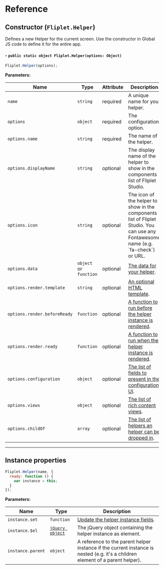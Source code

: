 # Reference

## Constructor (`Fliplet.Helper`)

Defines a new Helper for the current screen. Use the constructor in Global JS code to define it for the entire app.

#### - `public static object Fliplet.Helper(options: Object)`

```js
Fliplet.Helper(options);
```

**Parameters:**

<table style="width:100%">
  <thead>
    <th>Name</th>
    <th>Type</th>
    <th>Attribute</th>
    <th>Description</th>
  </thead>
  <tbody>
    <tr>
      <td><code>name</code></td>
      <td><code>string</code></td>
      <td>required</td>
      <td>A unique name for your helper.</td>
    </tr>
    <tr>
      <td><code>options</code></td>
      <td><code>object</code></td>
      <td>required</td>
      <td>The configuration option.</td>
    </tr>
    <tr>
      <td><code>options.name</code></td>
      <td><code>string</code></td>
      <td>required</td>
      <td>The name of the helper.</td>
    </tr>
    <tr>
      <td><code>options.displayName</code></td>
      <td><code>string</code></td>
      <td>optional</td>
      <td>The display name of the helper to show in the components list of Fliplet Studio.</td>
    </tr>
    <tr>
      <td><code>options.icon</code></td>
      <td><code>string</code></td>
      <td>optional</td>
      <td>The icon of the helper to show in the components list of Fliplet Studio. You can use any Fontawesome name (e.g. `fa-check`) or URL.</td>
    </tr>
    <tr>
      <td><code>options.data</code></td>
      <td><code>object</code> or <code>function</code></td>
      <td>optional</td>
      <td>
        <a href="/API/helpers/fields.html#default-fields">The data for your helper</a>.</td>
    </tr>
    <tr>
      <td><code>options.render.template</code></td>
      <td><code>string</code></td>
      <td>optional</td>
      <td>
        <a href="/API/helpers/templates.html">An optional HTML template</a>.</td>
    </tr>
    <tr>
      <td><code>options.render.beforeReady</code></td>
      <td><code>function</code></td>
      <td>optional</td>
      <td>
        <a href="/API/helpers/hooks.html#run-logic-before-a-helper-is-rendered">A function to run before the helper instance is rendered</a>.</td>
    </tr>
    <tr>
      <td><code>options.render.ready</code></td>
      <td><code>function</code></td>
      <td>optional</td>
      <td>
        <a href="/API/helpers/hooks.html#run-logic-once-a-helper-is-rendered">A function to run when the helper instance is rendered</a>.</td>
    </tr>
    <tr>
      <td><code>options.configuration</code></td>
      <td><code>object</code></td>
      <td>optional</td>
      <td>
        <a href="/API/helpers/interface.html">The list of fields to present in the configuration UI</a>.</td>
    </tr>
    <tr>
      <td><code>options.views</code></td>
      <td><code>object</code></td>
      <td>optional</td>
      <td>
        <a href="/API/helpers/views.html">The list of rich content views</a>.</td>
    </tr>
    <tr>
      <td><code>options.childOf</code></td>
      <td><code>array</code></td>
      <td>optional</td>
      <td>
        <a href="/API/helpers/views.html#define-where-a-helper-can-be-dropped-into">The list of helpers an helper can be dropped in</a>.</td>
    </tr>
  </tbody>
</table>

---

## Instance properties

```js
Fliplet.Helper(name, {
  ready: function () {
    var instance = this;
  }
});
```

**Parameters:**

<table style="width:100%">
  <thead>
    <th>Name</th>
    <th>Type</th>
    <th>Description</th>
  </thead>
  <tbody>
    <tr>
      <td><code>instance.set</code></td>
      <td><code>function</code></td>
      <td>
        <a href="/API/helpers/fields.html#updating-fields">Update the helper instance fields</a>.</td>
    </tr>
    <tr>
      <td><code>instance.$el</code></td>
      <td><code><a href="https://learn.jquery.com/using-jquery-core/jquery-object/">jQuery object</a></code></td>
      <td>
        The jQuery object containing the helper instance as element.
      </td>
    </tr>
    <tr>
      <td><code>instance.parent</code></td>
      <td><code>object</code></td>
      <td>
        A reference to the parent helper instance if the current instance is nested (e.g. it's a children element of a parent helper).
      </td>
    </tr>
  </tbody>
</table>